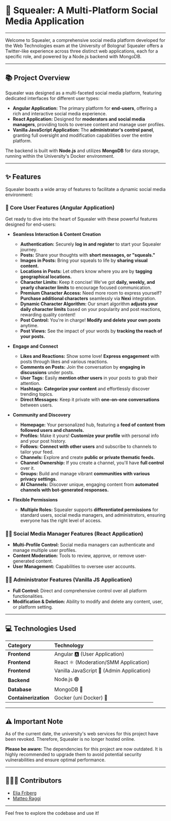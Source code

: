 # 🚀 Squealer: A Multi-Platform Social Media Application

---

Welcome to Squealer, a comprehensive social media platform developed for the Web Technologies exam at the University of Bologna! Squealer offers a Twitter-like experience across three distinct web applications, each for a specific role, and powered by a Node.js backend with MongoDB.

---

## 📚 Project Overview

Squealer was designed as a multi-faceted social media platform, featuring dedicated interfaces for different user types:

* **Angular Application:** The primary platform for **end-users**, offering a rich and interactive social media experience.
* **React Application:** Designed for **moderators and social media managers**, providing tools to oversee content and manage user profiles.
* **Vanilla JavaScript Application:** The **administrator's control panel**, granting full oversight and modification capabilities over the entire platform.

The backend is built with **Node.js** and utilizes **MongoDB** for data storage, running within the University's Docker environment.

---

## ✨ Features

Squealer boasts a wide array of features to facilitate a dynamic social media environment:

### 🚀 Core User Features (Angular Application)

Get ready to dive into the heart of Squealer with these powerful features designed for end-users:

* **Seamless Interaction & Content Creation**
  * **Authentication:** Securely **log in and register** to start your Squealer journey.
  * **Posts:** Share your thoughts with **short messages, or "squeals."**
  * **Images in Posts:** Bring your squeals to life by **sharing visual content.**
  * **Locations in Posts:** Let others know where you are by **tagging geographical locations.**
  * **Character Limits:** Keep it concise! We've got **daily, weekly, and yearly character limits** to encourage focused communication.
  * **Premium Character Access:** Need more room to express yourself? **Purchase additional characters** seamlessly via **Nexi** integration.
  * **Dynamic Character Algorithm:** Our smart algorithm **adjusts your daily character limits** based on your popularity and post reactions, rewarding quality content!
  * **Post Control:** You're in charge! **Modify and delete your own posts** anytime.
  * **Post Views:** See the impact of your words by **tracking the reach of your posts.**

* **Engage and Connect**
  * **Likes and Reactions:** Show some love! **Express engagement** with posts through likes and various reactions.
  * **Comments on Posts:** Join the conversation by **engaging in discussions** under posts.
  * **User Tags:** Easily **mention other users** in your posts to grab their attention.
  * **Hashtags:** **Categorize your content** and effortlessly discover trending topics.
  * **Direct Messages:** Keep it private with **one-on-one conversations** between users.

* **Community and Discovery**
  * **Homepage:** Your personalized hub, featuring a **feed of content from followed users and channels.**
  * **Profiles:** Make it yours! **Customize your profile** with personal info and your post history.
  * **Follows:** **Connect with other users** and subscribe to channels to tailor your feed.
  * **Channels:** Explore and create **public or private thematic feeds.**
  * **Channel Ownership:** If you create a channel, you'll have **full control** over it.
  * **Groups:** Build and manage vibrant **communities with various privacy settings.**
  * **AI Channels:** Discover unique, engaging content from **automated channels with bot-generated responses.**

* **Flexible Permissions**
  * **Multiple Roles:** Squealer supports **differentiated permissions** for standard users, social media managers, and administrators, ensuring everyone has the right level of access.

### 🧑‍💼 Social Media Manager Features (React Application)

* **Multi-Profile Control:** Social media managers can authenticate and manage multiple user profiles.
* **Content Moderation:** Tools to review, approve, or remove user-generated content.
* **User Management:** Capabilities to oversee user accounts.

### 🧑‍⚖️ Administrator Features (Vanilla JS Application)

* **Full Control:** Direct and comprehensive control over all platform functionalities.
* **Modification & Deletion:** Ability to modify and delete any content, user, or platform setting.

---

## 💻 Technologies Used

| Category           | Technology                             |
| :----------------- | :------------------------------------- |
| **Frontend** | Angular 🅰️ (User Application)           |
| **Frontend** | React ⚛️ (Moderation/SMM Application)   |
| **Frontend** | Vanilla JavaScript 🍦 (Admin Application) |
| **Backend** | Node.js 🟢                            |
| **Database** | MongoDB 🍃                            |
| **Containerization** | Gocker (uni Docker) 🐳                             |

---

## ⚠️ Important Note

As of the current date, the university's web services for this project have been revoked. Therefore, Squealer is no longer hosted online.

**Please be aware:** The dependencies for this project are now outdated. It is highly recommended to upgrade them to avoid potential security vulnerabilities and ensure optimal performance.

---

## 🧑‍🤝‍🧑 Contributors

* [Elia Friberg](https://github.com/fri3erg)
* [Matteo Raggi](https://github.com/matteraggi)

---

Feel free to explore the codebase and use it!
